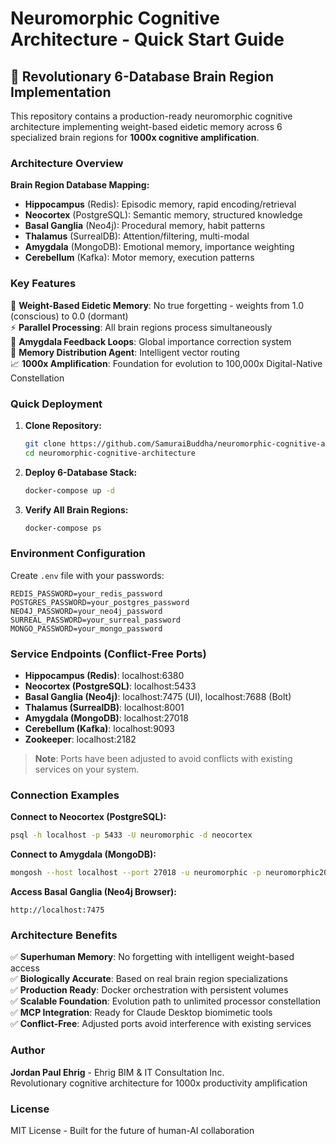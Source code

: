 # Neuromorphic Cognitive Architecture - Quick Start Guide

## 🧠 Revolutionary 6-Database Brain Region Implementation

This repository contains a production-ready neuromorphic cognitive architecture implementing weight-based eidetic memory across 6 specialized brain regions for **1000x cognitive amplification**.

### Architecture Overview

**Brain Region Database Mapping:**
- **Hippocampus** (Redis): Episodic memory, rapid encoding/retrieval
- **Neocortex** (PostgreSQL): Semantic memory, structured knowledge  
- **Basal Ganglia** (Neo4j): Procedural memory, habit patterns
- **Thalamus** (SurrealDB): Attention/filtering, multi-modal
- **Amygdala** (MongoDB): Emotional memory, importance weighting
- **Cerebellum** (Kafka): Motor memory, execution patterns

### Key Features

🧠 **Weight-Based Eidetic Memory**: No true forgetting - weights from 1.0 (conscious) to 0.0 (dormant)  
⚡ **Parallel Processing**: All brain regions process simultaneously  
🔄 **Amygdala Feedback Loops**: Global importance correction system  
🎯 **Memory Distribution Agent**: Intelligent vector routing  
📈 **1000x Amplification**: Foundation for evolution to 100,000x Digital-Native Constellation

### Quick Deployment

1. **Clone Repository:**
   ```bash
   git clone https://github.com/SamuraiBuddha/neuromorphic-cognitive-architecture.git
   cd neuromorphic-cognitive-architecture
   ```

2. **Deploy 6-Database Stack:**
   ```bash
   docker-compose up -d
   ```

3. **Verify All Brain Regions:**
   ```bash
   docker-compose ps
   ```

### Environment Configuration

Create `.env` file with your passwords:
```env
REDIS_PASSWORD=your_redis_password
POSTGRES_PASSWORD=your_postgres_password  
NEO4J_PASSWORD=your_neo4j_password
SURREAL_PASSWORD=your_surreal_password
MONGO_PASSWORD=your_mongo_password
```

### Service Endpoints (Conflict-Free Ports)

- **Hippocampus (Redis)**: localhost:6380
- **Neocortex (PostgreSQL)**: localhost:5433
- **Basal Ganglia (Neo4j)**: localhost:7475 (UI), localhost:7688 (Bolt)
- **Thalamus (SurrealDB)**: localhost:8001
- **Amygdala (MongoDB)**: localhost:27018
- **Cerebellum (Kafka)**: localhost:9093
- **Zookeeper**: localhost:2182

> **Note**: Ports have been adjusted to avoid conflicts with existing services on your system.

### Connection Examples

**Connect to Neocortex (PostgreSQL):**
```bash
psql -h localhost -p 5433 -U neuromorphic -d neocortex
```

**Connect to Amygdala (MongoDB):**
```bash
mongosh --host localhost --port 27018 -u neuromorphic -p neuromorphic2025
```

**Access Basal Ganglia (Neo4j Browser):**
```
http://localhost:7475
```

### Architecture Benefits

✅ **Superhuman Memory**: No forgetting with intelligent weight-based access  
✅ **Biologically Accurate**: Based on real brain region specializations  
✅ **Production Ready**: Docker orchestration with persistent volumes  
✅ **Scalable Foundation**: Evolution path to unlimited processor constellation  
✅ **MCP Integration**: Ready for Claude Desktop biomimetic tools  
✅ **Conflict-Free**: Adjusted ports avoid interference with existing services

### Author

**Jordan Paul Ehrig** - Ehrig BIM & IT Consultation Inc.  
Revolutionary cognitive architecture for 1000x productivity amplification

### License

MIT License - Built for the future of human-AI collaboration